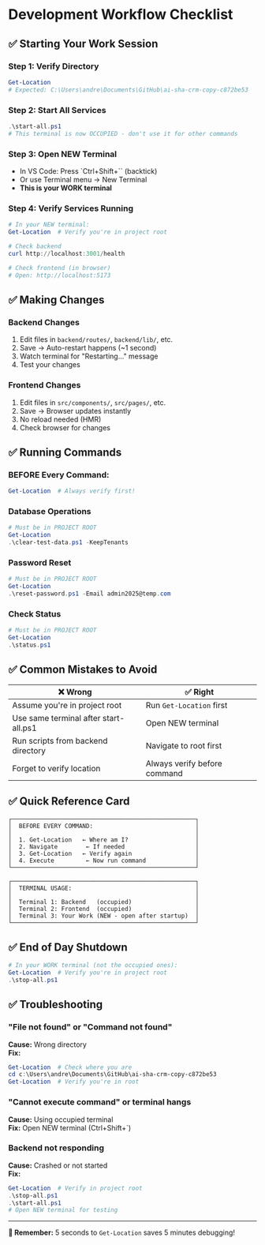 # Development Workflow Checklist

## ✅ Starting Your Work Session

### Step 1: Verify Directory
```powershell
Get-Location
# Expected: C:\Users\andre\Documents\GitHub\ai-sha-crm-copy-c872be53
```

### Step 2: Start All Services
```powershell
.\start-all.ps1
# This terminal is now OCCUPIED - don't use it for other commands
```

### Step 3: Open NEW Terminal
- In VS Code: Press `Ctrl+Shift+`` (backtick)
- Or use Terminal menu → New Terminal
- **This is your WORK terminal**

### Step 4: Verify Services Running
```powershell
# In your NEW terminal:
Get-Location  # Verify you're in project root

# Check backend
curl http://localhost:3001/health

# Check frontend (in browser)
# Open: http://localhost:5173
```

## ✅ Making Changes

### Backend Changes
1. Edit files in `backend/routes/`, `backend/lib/`, etc.
2. Save → Auto-restart happens (~1 second)
3. Watch terminal for "Restarting..." message
4. Test your changes

### Frontend Changes
1. Edit files in `src/components/`, `src/pages/`, etc.
2. Save → Browser updates instantly
3. No reload needed (HMR)
4. Check browser for changes

## ✅ Running Commands

### BEFORE Every Command:
```powershell
Get-Location  # Always verify first!
```

### Database Operations
```powershell
# Must be in PROJECT ROOT
Get-Location
.\clear-test-data.ps1 -KeepTenants
```

### Password Reset
```powershell
# Must be in PROJECT ROOT
Get-Location
.\reset-password.ps1 -Email admin2025@temp.com
```

### Check Status
```powershell
# Must be in PROJECT ROOT
Get-Location
.\status.ps1
```

## ✅ Common Mistakes to Avoid

| ❌ Wrong | ✅ Right |
|---------|---------|
| Assume you're in project root | Run `Get-Location` first |
| Use same terminal after start-all.ps1 | Open NEW terminal |
| Run scripts from backend directory | Navigate to root first |
| Forget to verify location | Always verify before command |

## ✅ Quick Reference Card

```
┌────────────────────────────────────────────────────┐
│  BEFORE EVERY COMMAND:                             │
│                                                    │
│  1. Get-Location   ← Where am I?                   │
│  2. Navigate        ← If needed                    │
│  3. Get-Location   ← Verify again                  │
│  4. Execute         ← Now run command              │
└────────────────────────────────────────────────────┘

┌────────────────────────────────────────────────────┐
│  TERMINAL USAGE:                                   │
│                                                    │
│  Terminal 1: Backend   (occupied)                  │
│  Terminal 2: Frontend  (occupied)                  │
│  Terminal 3: Your Work (NEW - open after startup)  │
└────────────────────────────────────────────────────┘
```

## ✅ End of Day Shutdown

```powershell
# In your WORK terminal (not the occupied ones):
Get-Location  # Verify you're in project root
.\stop-all.ps1
```

## ✅ Troubleshooting

### "File not found" or "Command not found"
**Cause:** Wrong directory  
**Fix:**
```powershell
Get-Location  # Check where you are
cd c:\Users\andre\Documents\GitHub\ai-sha-crm-copy-c872be53
Get-Location  # Verify you're in root
```

### "Cannot execute command" or terminal hangs
**Cause:** Using occupied terminal  
**Fix:** Open NEW terminal (Ctrl+Shift+`)

### Backend not responding
**Cause:** Crashed or not started  
**Fix:**
```powershell
Get-Location  # Verify in project root
.\stop-all.ps1
.\start-all.ps1
# Open NEW terminal for testing
```

---

**🎯 Remember:** 5 seconds to `Get-Location` saves 5 minutes debugging!
